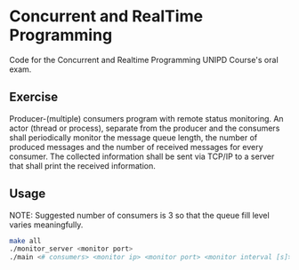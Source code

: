 # Concurrent and RealTime Programming

Code for the Concurrent and Realtime Programming UNIPD Course's oral exam.

## Exercise

Producer-(multiple) consumers program with remote status monitoring. An actor (thread or process), separate from the producer and the consumers shall periodically monitor the message queue length, the number of produced messages and the number of received messages for every consumer. The collected information shall be sent via TCP/IP to a server that shall print the received information.

## Usage

NOTE: Suggested number of consumers is 3 so that the queue fill level varies meaningfully.

```bash
make all
./monitor_server <monitor port>
./main <# consumers> <monitor ip> <monitor port> <monitor interval [s]>
```
